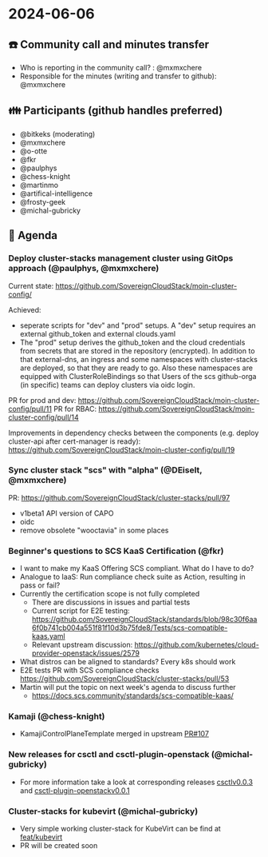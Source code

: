 # 2024-06-06

## :telephone: Community call and minutes transfer

* Who is reporting in the community call? : @mxmxchere
* Responsible for the minutes (writing and transfer to github): @mxmxchere

## :family: Participants (github handles preferred)
 - @bitkeks (moderating)
 - @mxmxchere
 - @o-otte
 - @fkr
 - @paulphys
 - @chess-knight
 - @martinmo
 - @artifical-intelligence
 - @frosty-geek
 - @michal-gubricky

## :notebook: Agenda

### Deploy cluster-stacks management cluster using GitOps approach (@paulphys, @mxmxchere)

Current state: https://github.com/SovereignCloudStack/moin-cluster-config/

Achieved:
 - seperate scripts for "dev" and "prod" setups. A "dev" setup requires an external github_token and external clouds.yaml
 - The "prod" setup derives the github_token and the cloud credentials from secrets that are stored in the repository (encrypted). In addition to that external-dns, an ingress and some namespaces with cluster-stacks are deployed, so that they are ready to go. Also these namespaces are equipped with ClusterRoleBindings so that Users of the scs github-orga (in specific) teams can deploy clusters via oidc login.

PR for prod and dev: https://github.com/SovereignCloudStack/moin-cluster-config/pull/11
PR for RBAC: https://github.com/SovereignCloudStack/moin-cluster-config/pull/14

Improvements in dependency checks between the components (e.g. deploy cluster-api after cert-manager is ready): 
https://github.com/SovereignCloudStack/moin-cluster-config/pull/19

### Sync cluster stack "scs" with "alpha" (@DEiselt, @mxmxchere)
PR:  https://github.com/SovereignCloudStack/cluster-stacks/pull/97

- v1beta1 API version of CAPO
- oidc
- remove obsolete "wooctavia" in some places

### Beginner's questions to SCS KaaS Certification (@fkr)

- I want to make my KaaS Offering SCS compliant. What do I have to do?
- Analogue to IaaS: Run compliance check suite as Action, resulting in pass or fail?
- Currently the certification scope is not fully completed
    - There are discussions in issues and partial tests
    - Current script for E2E testing: https://github.com/SovereignCloudStack/standards/blob/98c30f6aa6f0b741cb004a551f81f10d3b75fde8/Tests/scs-compatible-kaas.yaml
    - Relevant upstream discussion: https://github.com/kubernetes/cloud-provider-openstack/issues/2579
- What distros can be aligned to standards? Every k8s should work
- E2E tests PR with SCS compliance checks https://github.com/SovereignCloudStack/cluster-stacks/pull/53
- Martin will put the topic on next week's agenda to discuss further
    - https://docs.scs.community/standards/scs-compatible-kaas/

### Kamaji (@chess-knight)

- KamajiControlPlaneTemplate merged in upstream [PR#107](https://github.com/clastix/cluster-api-control-plane-provider-kamaji/pull/107)

### New releases for csctl and csctl-plugin-openstack (@michal-gubricky)

- For more information take a look at corresponding releases [csctlv0.0.3](https://github.com/SovereignCloudStack/csctl/releases/tag/v0.0.3) and [csctl-plugin-openstackv0.0.1](https://github.com/SovereignCloudStack/csctl-plugin-openstack/releases/tag/v0.0.1)

### Cluster-stacks for kubevirt (@michal-gubricky)

- Very simple working cluster-stack for  KubeVirt can be find at [feat/kubevirt](https://github.com/SovereignCloudStack/cluster-stacks/tree/feat/kubevirt)
- PR will be created soon

